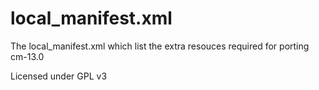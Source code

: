 local_manifest.xml
==================

The local_manifest.xml which list the extra resouces required for porting cm-13.0

Licensed under GPL v3


